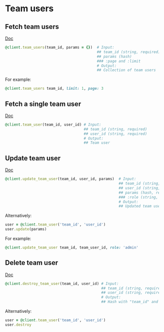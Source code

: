 # Team users

## Fetch team users

[Doc](https://developers.lokalise.com/reference/list-all-team-users)

```ruby
@client.team_users(team_id, params = {})  # Input:
                                          ## team_id (string, required)
                                          ## params (hash)
                                          ### :page and :limit
                                          # Output:
                                          ## Collection of team users
```

For example:

```ruby
@client.team_users team_id, limit: 1, page: 3
```

## Fetch a single team user

[Doc](https://developers.lokalise.com/reference/retrieve-a-team-user)

```ruby
@client.team_user(team_id, user_id) # Input:
                                    ## team_id (string, required)
                                    ## user_id (string, required)
                                    # Output:
                                    ## Team user
```

## Update team user

[Doc](https://developers.lokalise.com/reference/update-a-team-user)

```ruby
@client.update_team_user(team_id, user_id, params)  # Input:
                                                    ## team_id (string, required)
                                                    ## user_id (string, required)
                                                    ## params (hash, required):
                                                    ### :role (string, required) - :owner, :admin, or :member
                                                    # Output:
                                                    ## Updated team user
```

Alternatively:

```ruby
user = @client.team_user('team_id', 'user_id')
user.update(params)
```

For example:

```ruby
@client.update_team_user team_id, team_user_id, role: 'admin'
```

## Delete team user

[Doc](https://developers.lokalise.com/reference/delete-a-team-user)

```ruby
@client.destroy_team_user(team_id, user_id) # Input:
                                            ## team_id (string, required)
                                            ## user_id (string, required)
                                            # Output:
                                            ## Hash with "team_id" and "team_user_deleted" set to "true"
```

Alternatively:

```ruby
user = @client.team_user('team_id', 'user_id')
user.destroy
```
